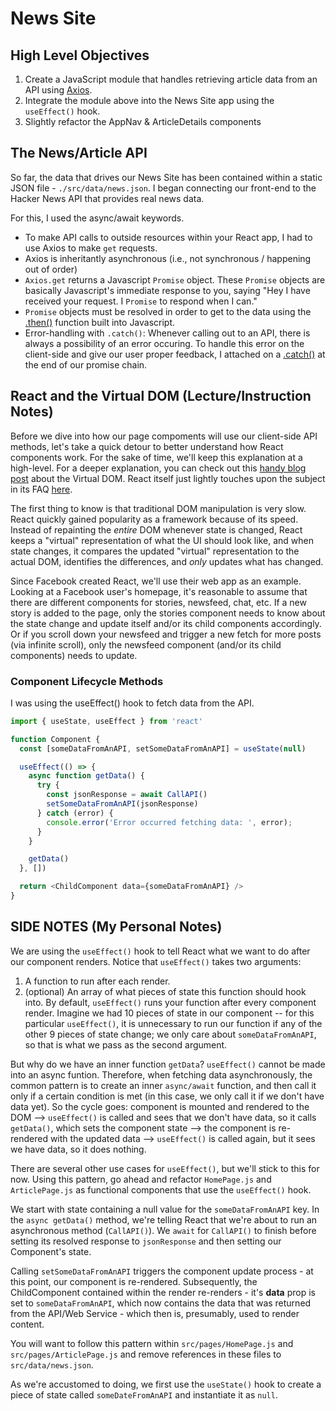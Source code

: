 # News Site

## High Level Objectives

  1. Create a JavaScript module that handles retrieving article data from an API using [Axios](https://axios-http.com/docs/intro).
  2. Integrate the module above into the News Site app using the `useEffect()` hook.
  3. Slightly refactor the AppNav & ArticleDetails components

## The News/Article API
So far, the data that drives our News Site has been contained within a static JSON file - `./src/data/news.json`.  I began connecting our front-end to the Hacker News API that provides real news data. 

For this, I used the async/await keywords.
- To make API calls to outside resources within your React app, I had to use Axios to make `get` requests.
- Axios is inheritantly asynchronous (i.e., not synchronous / happening out of order)
- `Axios.get` returns a Javascript `Promise` object. These `Promise` objects are basically Javascript's immediate response to you, saying "Hey I have received your request. I `Promise` to respond when I can."
- `Promise` objects must be resolved in order to get to the data using the [.then()](https://developer.mozilla.org/en-US/docs/Web/API/Fetch_API/Using_Fetch) function built into Javascript.
- Error-handling with `.catch()`: Whenever calling out to an API, there is always a possibility of an error occuring. To handle this error on the client-side and give our user proper feedback, I attached on a [.catch()](https://developer.mozilla.org/en-US/docs/Web/JavaScript/Reference/Global_Objects/Promise/catch) at the end of our promise chain.

## React and the Virtual DOM (Lecture/Instruction Notes)
Before we dive into how our page compoments will use our client-side API methods, let's take a quick detour to better understand how React components work. For the sake of time, we'll keep this explanation at a high-level. For a deeper explanation, you can check out this [handy blog post](https://programmingwithmosh.com/react/react-virtual-dom-explained/) about the Virtual DOM. React itself just lightly touches upon the subject in its FAQ [here](https://reactjs.org/docs/faq-internals.html).

The first thing to know is that traditional DOM manipulation is very slow. React quickly gained popularity as a framework because of its speed. Instead of repainting the _entire_ DOM whenever state is changed, React keeps a "virtual" representation of what the UI should look like, and when state changes, it compares the updated "virtual" representation to the actual DOM, identifies the differences, and _only_ updates what has changed.

Since Facebook created React, we'll use their web app as an example. Looking at a Facebook user's homepage, it's reasonable to assume that there are different components for stories, newsfeed, chat, etc. If a new story is added to the page, only the stories component needs to know about the state change and update itself and/or its child components accordingly. Or if you scroll down your newsfeed and trigger a new fetch for more posts (via infinite scroll), only the newsfeed component (and/or its child components) needs to update.

### Component Lifecycle Methods
I was using the useEffect() hook to fetch data from the API.

```javascript
import { useState, useEffect } from 'react'

function Component {
  const [someDataFromAnAPI, setSomeDataFromAnAPI] = useState(null)

  useEffect(() => {
    async function getData() {
      try {
        const jsonResponse = await CallAPI()
        setSomeDataFromAnAPI(jsonResponse)
      } catch (error) {
        console.error('Error occurred fetching data: ', error);
      }
    }

    getData()
  }, [])

  return <ChildComponent data={someDataFromAnAPI} />
}
```

## SIDE NOTES (My Personal Notes)
We are using the `useEffect()` hook to tell React what we want to do after our component renders. Notice that `useEffect()` takes two arguments:

1. A function to run after each render.
2. (optional) An array of what pieces of state this function should hook into. By default, `useEffect()` runs your function after every component render. Imagine we had 10 pieces of state in our component -- for this particular `useEffect()`, it is unnecessary to run our function if any of the other 9 pieces of state change; we only care about `someDataFromAnAPI`, so that is what we pass as the second argument.

But why do we have an inner function `getData`?
`useEffect()` cannot be made into an async funtion. Therefore, when fetching data asynchronously, the common pattern is to create an inner `async/await` function, and then call it only if a certain condition is met (in this case, we only call it if we don't have data yet). So the cycle goes: component is mounted and rendered to the DOM --> `useEffect()` is called and sees that we don't have data, so it calls `getData()`, which sets the component state --> the component is re-rendered with the updated data --> `useEffect()` is called again, but it sees we have data, so it does nothing.

There are several other use cases for `useEffect()`, but we'll stick to this for now. Using this pattern, go ahead and refactor `HomePage.js` and `ArticlePage.js` as functional components that use the `useEffect()` hook.

We start with state containing a null value for the `someDataFromAnAPI` key. In the `async getData()` method, we're telling React that we're about to run an asynchronous method (`CallAPI()`). We `await` for `CallAPI()` to finish before setting its resolved response to `jsonResponse` and then setting our Component's state.

Calling `setSomeDataFromAnAPI` triggers the component update process - at this point, our component is re-rendered.  Subsequently, the ChildComponent contained within the render re-renders - it's **data** prop is set to `someDataFromAnAPI`, which now contains the data that was returned from the API/Web Service - which then is, presumably, used to render content.

You will want to follow this pattern within `src/pages/HomePage.js` and `src/pages/ArticlePage.js` and remove references in these files to `src/data/news.json`.

As we're accustomed to doing, we first use the `useState()` hook to create a piece of state called `someDateFromAnAPI` and instantiate it as `null`.


